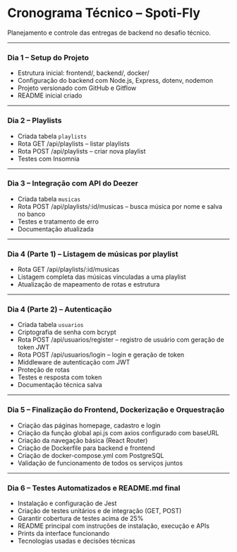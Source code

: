 
# Cronograma Técnico – Spoti-Fly

Planejamento e controle das entregas de backend no desafio técnico.

---

### Dia 1 – Setup do Projeto

- Estrutura inicial: frontend/, backend/, docker/
- Configuração do backend com Node.js, Express, dotenv, nodemon
- Projeto versionado com GitHub e Gitflow
- README inicial criado

---

### Dia 2 – Playlists

- Criada tabela `playlists`
- Rota GET /api/playlists – listar playlists
- Rota POST /api/playlists – criar nova playlist
- Testes com Insomnia

---

### Dia 3 – Integração com API do Deezer

- Criada tabela `musicas`
- Rota POST /api/playlists/:id/musicas – busca música por nome e salva no banco
- Testes e tratamento de erro
- Documentação atualizada

---

### Dia 4 (Parte 1) – Listagem de músicas por playlist

- Rota GET /api/playlists/:id/musicas
- Listagem completa das músicas vinculadas a uma playlist
- Atualização de mapeamento de rotas e estrutura

---

### Dia 4 (Parte 2) – Autenticação

- Criada tabela `usuarios`
- Criptografia de senha com bcrypt
- Rota POST /api/usuarios/register – registro de usuário com geração de token JWT
- Rota POST /api/usuarios/login – login e geração de token
- Middleware de autenticação com JWT
- Proteção de rotas
- Testes e resposta com token
- Documentação técnica salva

---

### Dia 5  – Finalização do Frontend, Dockerização e Orquestração

- Criação das páginas homepage, cadastro e login
- Criação da função global api.js com axios configurado com baseURL
- Criação da navegação básica (React Router)
- Criação de Dockerfile para backend e frontend
- Criação de docker-compose.yml com PostgreSQL
- Validação de funcionamento de todos os serviços juntos


---

### Dia 6  – Testes Automatizados e README.md final

- Instalação e configuração de Jest
- Criação de testes unitários e de integração (GET, POST)
- Garantir cobertura de testes acima de 25%
- README principal com instruções de instalação, execução e APIs
- Prints da interface funcionando
- Tecnologias usadas e decisões técnicas

